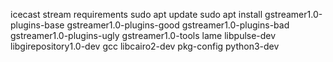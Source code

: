 
icecast stream requirements 
sudo apt update
sudo apt install gstreamer1.0-plugins-base gstreamer1.0-plugins-good gstreamer1.0-plugins-bad gstreamer1.0-plugins-ugly gstreamer1.0-tools lame libpulse-dev libgirepository1.0-dev gcc libcairo2-dev pkg-config python3-dev

